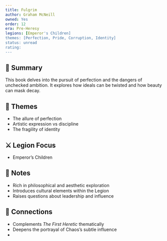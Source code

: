 ```yaml
---
title: Fulgrim  
author: Graham McNeill 
owned: Yes 
order: 12  
era: Pre-Heresy  
legions: [Emperor's Children]  
themes: [Perfection, Pride, Corruption, Identity]  
status: unread  
rating:  
---
```


## 🧭 Summary  
This book delves into the pursuit of perfection and the dangers of unchecked ambition. It explores how ideals can be twisted and how beauty can mask decay.

## 🧠 Themes  
- The allure of perfection  
- Artistic expression vs discipline  
- The fragility of identity  

## ⚔️ Legion Focus  
- Emperor’s Children  

## 📝 Notes  
- Rich in philosophical and aesthetic exploration  
- Introduces cultural elements within the Legion  
- Raises questions about leadership and influence  

## 🔗 Connections  
- Complements *The First Heretic* thematically  
- Deepens the portrayal of Chaos’s subtle influence  
- 
